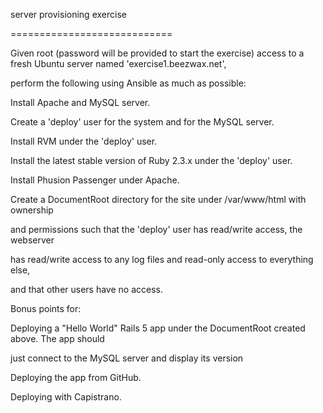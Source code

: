 server provisioning exercise

============================

 

Given root (password will be provided to start the exercise) access to a fresh Ubuntu server named 'exercise1.beezwax.net',

perform the following using Ansible as much as possible:

 

Install Apache and MySQL server.

 

Create a 'deploy' user for the system and for the MySQL server.

 

Install RVM under the 'deploy' user.

 

Install the latest stable version of Ruby 2.3.x under the 'deploy' user.

 

Install Phusion Passenger under Apache.

 

Create a DocumentRoot directory for the site under /var/www/html with ownership

and permissions such that the 'deploy' user has read/write access, the webserver

has read/write access to any log files and read-only access to everything else,

and that other users have no access.

 

Bonus points for:

 

Deploying a "Hello World" Rails 5 app under the DocumentRoot created above.  The app should

just connect to the MySQL server and display its version

 

Deploying the app from GitHub.

 

Deploying with Capistrano.
